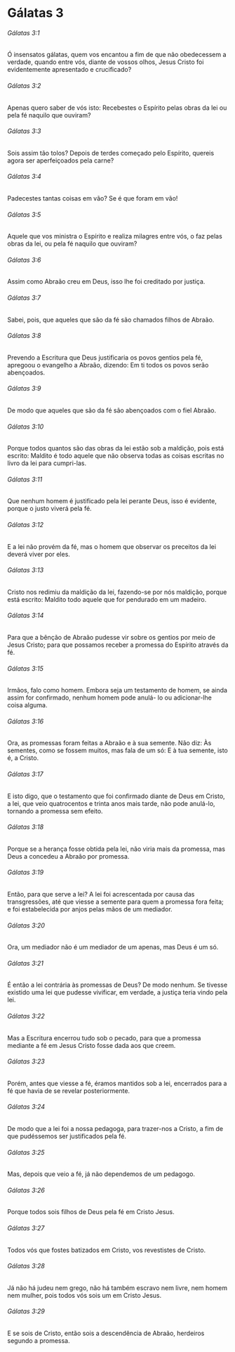 # Gálatas 3

###### Gálatas 3:1

Ó insensatos gálatas, quem vos encantou a fim de que não obedecessem a verdade, quando entre vós, diante de vossos olhos, Jesus Cristo foi evidentemente apresentado e crucificado?

###### Gálatas 3:2

Apenas quero saber de vós isto: Recebestes o Espírito pelas obras da lei ou pela fé naquilo que ouviram?

###### Gálatas 3:3

Sois assim tão tolos? Depois de terdes começado pelo Espírito, quereis agora ser aperfeiçoados pela carne?

###### Gálatas 3:4

Padecestes tantas coisas em vão? Se é que foram em vão!

###### Gálatas 3:5

Aquele que vos ministra o Espírito e realiza milagres entre vós, o faz pelas obras da lei, ou pela fé naquilo que ouviram?

###### Gálatas 3:6

Assim como Abraão creu em Deus, isso lhe foi creditado por justiça.

###### Gálatas 3:7

Sabei, pois, que aqueles que são da fé são chamados filhos de Abraão.

###### Gálatas 3:8

Prevendo a Escritura que Deus justificaria os povos gentios pela fé, apregoou o evangelho a Abraão, dizendo: Em ti todos os povos serão abençoados.

###### Gálatas 3:9

De modo que aqueles que são da fé são abençoados com o fiel Abraão.

###### Gálatas 3:10

Porque todos quantos são das obras da lei estão sob a maldição, pois está escrito: Maldito é todo aquele que não observa todas as coisas escritas no livro da lei para cumpri-las.

###### Gálatas 3:11

Que nenhum homem é justificado pela lei perante Deus, isso é evidente, porque o justo viverá pela fé.

###### Gálatas 3:12

E a lei não provém da fé, mas o homem que observar os preceitos da lei deverá viver por eles.

###### Gálatas 3:13

Cristo nos redimiu da maldição da lei, fazendo-se por nós maldição, porque está escrito: Maldito todo aquele que for pendurado em um madeiro.

###### Gálatas 3:14

Para que a bênção de Abraão pudesse vir sobre os gentios por meio de Jesus Cristo; para que possamos receber a promessa do Espírito através da fé.

###### Gálatas 3:15

Irmãos, falo como homem. Embora seja um testamento de homem, se ainda assim for confirmado, nenhum homem pode anulá- lo ou adicionar-lhe coisa alguma.

###### Gálatas 3:16

Ora, as promessas foram feitas a Abraão e à sua semente. Não diz: Às sementes, como se fossem muitos, mas fala de um só: E à tua semente, isto é, a Cristo.

###### Gálatas 3:17

E isto digo, que o testamento que foi confirmado diante de Deus em Cristo, a lei, que veio quatrocentos e trinta anos mais tarde, não pode anulá-lo, tornando a promessa sem efeito.

###### Gálatas 3:18

Porque se a herança fosse obtida pela lei, não viria mais da promessa, mas Deus a concedeu a Abraão por promessa.

###### Gálatas 3:19

Então, para que serve a lei? A lei foi acrescentada por causa das transgressões, até que viesse a semente para quem a promessa fora feita; e foi estabelecida por anjos pelas mãos de um mediador.

###### Gálatas 3:20

Ora, um mediador não é um mediador de um apenas, mas Deus é um só.

###### Gálatas 3:21

É então a lei contrária às promessas de Deus? De modo nenhum. Se tivesse existido uma lei que pudesse vivificar, em verdade, a justiça teria vindo pela lei.

###### Gálatas 3:22

Mas a Escritura encerrou tudo sob o pecado, para que a promessa mediante a fé em Jesus Cristo fosse dada aos que creem.

###### Gálatas 3:23

Porém, antes que viesse a fé, éramos mantidos sob a lei, encerrados para a fé que havia de se revelar posteriormente.

###### Gálatas 3:24

De modo que a lei foi a nossa pedagoga, para trazer-nos a Cristo, a fim de que pudéssemos ser justificados pela fé.

###### Gálatas 3:25

Mas, depois que veio a fé, já não dependemos de um pedagogo.

###### Gálatas 3:26

Porque todos sois filhos de Deus pela fé em Cristo Jesus.

###### Gálatas 3:27

Todos vós que fostes batizados em Cristo, vos revestistes de Cristo.

###### Gálatas 3:28

Já não há judeu nem grego, não há também escravo nem livre, nem homem nem mulher, pois todos vós sois um em Cristo Jesus.

###### Gálatas 3:29

E se sois de Cristo, então sois a descendência de Abraão, herdeiros segundo a promessa.

